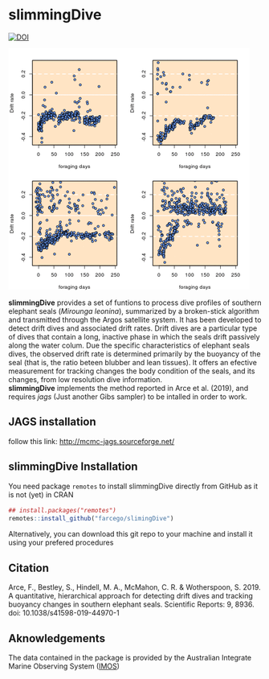 # slimmingDive
[![DOI](https://zenodo.org/badge/190671173.svg)](https://zenodo.org/badge/latestdoi/190671173)


![example](https://github.com/farcego/slimmingDive/blob/master/inst/readme.gif)


**slimmingDive** provides a set of funtions to process dive profiles
of southern elephant seals (*Mirounga leonina*), summarized by a
broken-stick algorithm and transmitted through the Argos satellite
system. It has been developed to detect drift dives and associated
drift rates. Drift dives are a particular type of dives that contain a
long, inactive phase in which the seals drift passively along the
water colum. Due the specific characteristics of elephant seals dives,
the observed drift rate is determined primarily by the buoyancy of the
seal (that is, the ratio beteen blubber and lean tissues). It offers an
efective measurement for tracking changes the body condition of the seals,
and its changes, from low resolution dive information.\
**slimmingDive** implements the method reported in Arce et al. (2019),
and requires *jags* (Just another Gibs sampler) to be intalled in
order to work.


## JAGS installation

follow this link: http://mcmc-jags.sourceforge.net/


## slimmingDive Installation


You need package `remotes` to install slimmingDive
directly from GitHub as it is not (yet) in CRAN

```R
## install.packages("remotes")
remotes::install_github("farcego/slimingDive")
```

Alternatively, you can download this git repo to your machine and
install it using your prefered procedures


## Citation

Arce, F., Bestley, S., Hindell, M. A., McMahon, C. R. & Wotherspoon,
S. 2019. A quantitative, hierarchical approach for detecting drift
dives and tracking buoyancy changes in southern elephant
seals. Scientific Reports: 9, 8936. doi: 10.1038/s41598-019-44970-1


## Aknowledgements

The data contained in the package is provided by the Australian
Integrate Marine Observing System ([IMOS](http://imos.org.au/))
